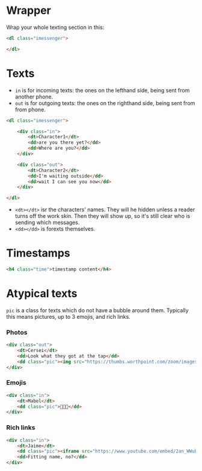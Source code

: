 # Wrapper
Wrap your whole texting section in this:
```html
<dl class="imessenger">

</dl>
```
# Texts
* `in` is for incoming texts: the ones on the lefthand side, being sent from another phone.
* `out` is for outgoing texts: the ones on the righthand side, being sent from from phone.

```html
<dl class="imessenger">

	<div class="in">
		<dt>Character1</dt>
		<dd>are you there yet?</dd>
		<dd>Where are you?</dd>
	</div>

	<div class="out">
		<dt>Character2</dt>
		<dd>I'm waiting outside</dd>
		<dd>wait I can see you now</dd>
	</div>

</dl>
```

* `<dt></dt>` isr the characters' names. They will he hidden unless a reader turns off the work skin. Then they will show up, so it's still clear who is sending which messages.
* `<dd></dd>` is forexts themselves.

# Timestamps
```html
<h4 class="time">timestamp content</h4>
```

# Atypical texts
`pic` is a class for texts which do not have a bubble around them. Typically this means pictures, up to 3 emojis, and rich links.

### Photos
```html
<div class="out">
	<dt>Cersei</dt>
	<dd>Look what they got at the tap</dd>
	<dd class="pic"><img src="https://thumbs.worthpoint.com/zoom/images3/1/0817/09/bally-baby-pac-man-pacman-commercial_1_325f8047914c5ee8676857358454b56f.jpg" /></dd>
</div>
```

### Emojis
```html
<div class="in">
	<dt>Mabel</dt>
	<dd class="pic">💖💖💖</dd>
</div>
```

### Rich links
```html
<div class="in">
	<dt>Jaime</dt>
	<dd class="pic"><iframe src="https://www.youtube.com/embed/2an_WWubKmU?controls=0&amp;start=325&amp;modestbranding=1"></iframe></dd>
	<dd>Fitting name, no?</dd>
</div>
```

